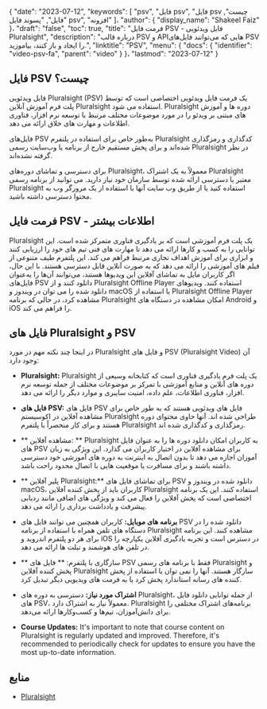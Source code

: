 {
  "date": "2023-07-12",
  "keywords": [
"psv",
"فایل psv",
"فایل psv چیست",
"فایل",
"پسوند فایل psv",
"افزونه"
]،
  "author": {
    "display_name": "Shakeel Faiz"
}،
  "draft": "false",
  "toc": true,
  "title": "فرمت فایل PSV - فایل ویدئویی Pluralsight",
  "description": "درباره قالب PSV و APIهایی که می‌توانند فایل‌های PSV را ایجاد و باز کنند، بیاموزید.",
  "linktitle": "PSV",
  "menu": {
    "docs": {
      "identifier": "video-psv-fa",
      "parent": "video"
}
}،
  "lastmod": "2023-07-12"
}

## فایل PSV چیست؟

فایل ویدئویی Pluralsight (PSV) یک فرمت فایل ویدئویی اختصاصی است که توسط پلت فرم آموزش آنلاین Pluralsight استفاده می شود. Pluralsight دوره ها و آموزش های مبتنی بر ویدئو را در مورد موضوعات مختلف مرتبط با توسعه نرم افزار، فناوری اطلاعات و مهارت های خلاق ارائه می دهد.

فایل‌های PSV به‌طور خاص برای استفاده در پلتفرم Pluralsight کدگذاری و رمزگذاری شده‌اند و برای پخش مستقیم خارج از برنامه یا وب‌سایت رسمی Pluralsight در نظر گرفته نشده‌اند.

برای دسترسی و تماشای دوره‌های Pluralsight، معمولاً به یک اشتراک Pluralsight معتبر یا دسترسی ارائه شده توسط سازمان خود نیاز دارید. می توانید از برنامه رسمی Pluralsight استفاده کنید یا از طریق وب سایت آنها با استفاده از یک مرورگر وب به محتوا دسترسی داشته باشید.

## فرمت فایل PSV - اطلاعات بیشتر 

Pluralsight یک پلت فرم آموزشی است که بر یادگیری فناوری متمرکز شده است. این توانایی را به کسب و کارها ارائه می دهد تا مهارت های فنی تیم های خود را ارزیابی کنند و ابزاری برای آموزش اهداف تجاری مرتبط فراهم می کند. این پلتفرم طیف متنوعی از فیلم های آموزشی را ارائه می دهد که به صورت آنلاین قابل دسترسی هستند. با این حال، اگر کاربران مایل به تماشای آفلاین این ویدیوها هستند، می‌توانند آن‌ها را به‌عنوان فایل‌های PSV دانلود کنند و از Pluralsight Offline Player استفاده کنند. ویدیوهای دانلود شده را می توان در ویندوز و macOS با استفاده از Pluralsight Offline Player مشاهده کرد، در حالی که برنامه Pluralsight امکان مشاهده در دستگاه های Android و iOS را فراهم می کند.

## فایل های Pluralsight و PSV

در اینجا چند نکته مهم در مورد Pluralsight و فایل های PSV (Pluralsight Video) آن وجود دارد:

- **Pluralsight:** Pluralsight یک پلت فرم یادگیری فناوری است که کتابخانه وسیعی از دوره های آنلاین و منابع آموزشی با تمرکز بر موضوعات مختلف از جمله توسعه نرم افزار، فناوری اطلاعات، علم داده، امنیت سایبری و موارد دیگر را ارائه می دهد.

- **فایل های PSV:** فایل های PSV فایل های ویدئویی هستند که به طور خاص برای مشاهده آفلاین در اکوسیستم Pluralsight طراحی شده اند. آنها حاوی محتوای دوره هستند و برای کار منحصراً با پلتفرم Pluralsight رمزگذاری و کدگذاری شده اند.

- ** مشاهده آفلاین: ** Pluralsight به کاربران امکان دانلود دوره ها را به عنوان فایل های PSV برای مشاهده آفلاین در اختیار کاربران می گذارد. این ویژگی به زبان آموزان اجازه می دهد تا بدون اتصال به اینترنت به دوره های آموزشی خود دسترسی داشته باشند و برای مسافرت یا موقعیت هایی با اتصال محدود راحت باشد.

- ** پلیر آفلاین Pluralsight:** برای تماشای فایل های PSV دانلود شده در ویندوز و macOS، کاربران باید از پخش کننده آفلاین Pluralsight استفاده کنند. این یک برنامه اختصاصی است که پخش آفلاین را فعال می کند و ویژگی های اضافی مانند ردیابی پیشرفت و یادداشت برداری را ارائه می دهد.

- **برنامه های موبایل:** کاربران همچنین می توانند فایل های PSV دانلود شده را در دستگاه های تلفن همراه با استفاده از برنامه Pluralsight مشاهده کنند. این برنامه برای هر دو پلتفرم اندروید و iOS در دسترس است و تجربه یادگیری آفلاین یکپارچه را در تلفن های هوشمند و تبلت ها ارائه می دهد.

- ** سازگاری با پلتفرم: ** فایل های PSV فقط با برنامه های رسمی Pluralsight و پخش کننده آفلاین Pluralsight سازگار هستند. آنها را نمی توان با استفاده از پخش کننده های رسانه استاندارد پخش کرد یا به فرمت های ویدیویی دیگر تبدیل کرد.

- **اشتراک مورد نیاز:** دسترسی به دوره های Pluralsight، از جمله توانایی دانلود فایل های PSV، معمولاً نیاز به اشتراک دارد. Pluralsight برنامه‌های اشتراک مختلفی را برای دانش‌آموزان، تیم‌ها و کسب‌وکارها ارائه می‌دهد.

- **Course Updates:** It's important to note that course content on Pluralsight is regularly updated and improved. Therefore, it's recommended to periodically check for updates to ensure you have the most up-to-date information.

## منابع
* [Pluralsight](https://en.wikipedia.org/wiki/Pluralsight)


